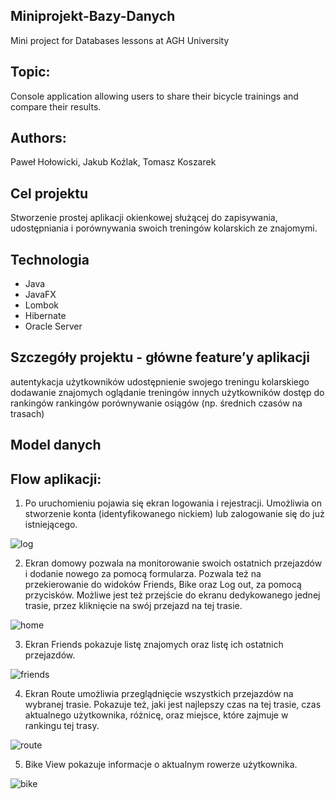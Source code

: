 ## Miniprojekt-Bazy-Danych
Mini project for Databases lessons at AGH University

## Topic:
Console application allowing users to share their bicycle trainings and compare their results.

## Authors:
Paweł Hołowicki, Jakub Koźlak, Tomasz Koszarek



## Cel projektu
Stworzenie prostej aplikacji okienkowej służącej do zapisywania, udostępniania i porównywania swoich treningów kolarskich ze znajomymi.

## Technologia
* Java
* JavaFX
* Lombok
* Hibernate
* Oracle Server

## Szczegóły projektu - główne feature’y aplikacji
autentykacja użytkowników
udostępnienie swojego treningu kolarskiego
dodawanie znajomych
oglądanie treningów innych użytkowników
dostęp do rankingów rankingów
porównywanie osiągów (np. średnich czasów na trasach)

## Model danych


## Flow aplikacji:

1. Po uruchomieniu pojawia się ekran logowania i rejestracji.
Umożliwia on stworzenie konta (identyfikowanego nickiem) lub
zalogowanie się do już istniejącego.

![log](https://user-images.githubusercontent.com/72392522/119807065-10953680-bee3-11eb-9bda-69175f8a798b.jpg)

2. Ekran domowy pozwala na monitorowanie swoich ostatnich przejazdów
i dodanie nowego za pomocą formularza. Pozwala też na przekierowanie do
widoków Friends, Bike oraz Log out, za pomocą przycisków.
Możliwe jest też przejście do ekranu dedykowanego jednej trasie, przez kliknięcie na swój przejazd na tej trasie.

![home](https://user-images.githubusercontent.com/72392522/119807074-13902700-bee3-11eb-90aa-a741395e8934.jpg)

3. Ekran Friends pokazuje listę znajomych oraz listę ich ostatnich przejazdów.

![friends](https://user-images.githubusercontent.com/72392522/119807096-1ab73500-bee3-11eb-951b-9fe561d7c9d8.jpg)

4. Ekran Route umożliwia przeglądnięcie wszystkich przejazdów na wybranej trasie.
Pokazuje też, jaki jest najlepszy czas na tej trasie, czas aktualnego użytkownika,
różnicę, oraz miejsce, które zajmuje w rankingu tej trasy.

![route](https://user-images.githubusercontent.com/72392522/119807123-20ad1600-bee3-11eb-8994-6da13172be0f.jpg)

5. Bike View pokazuje informacje o aktualnym rowerze użytkownika.

![bike](https://user-images.githubusercontent.com/72392522/119807146-27d42400-bee3-11eb-8a8e-2cfea941ee75.jpg)

